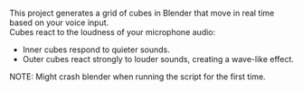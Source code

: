 This project generates a grid of cubes in Blender that move in real time based on your voice input.  
Cubes react to the loudness of your microphone audio:
- Inner cubes respond to quieter sounds.  
- Outer cubes react strongly to louder sounds, creating a wave-like effect.  

NOTE: Might crash blender when running the script for the first time.
